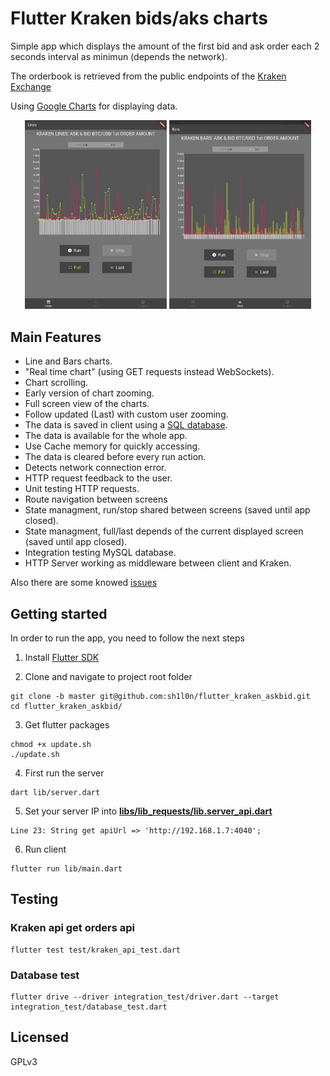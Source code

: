 # Flutter Kraken bids/aks charts

Simple app which displays the amount of the first bid and ask order each 2 seconds interval as minimun (depends the network).

The orderbook is retrieved from the public endpoints of the [Kraken Exchange](https://www.kraken.com/)

Using [Google Charts](https://github.com/google/charts) for displaying data.

<p align="center">
<img src="doc/images/lines_screenshot.jpg" width="45%"/> 
<img  src="doc/images/bars_screenshot.jpg" width="45%"/> 
</p>

## Main Features

- Line and Bars charts.
- "Real time chart" (using GET requests instead WebSockets).
- Chart scrolling.
- Early version of chart zooming.
- Full screen view of the charts.
- Follow updated (Last) with custom user zooming.
- The data is saved in client using a [SQL database](https://github.com/tekartik/sqflite).
- The data is available for the whole app.
- Use Cache memory for quickly accessing.
- The data is cleared before every run action. 
- Detects network connection error.
- HTTP request feedback to the user.
- Unit testing HTTP requests.
- Route navigation between screens
- State managment, run/stop shared between screens (saved until app closed).
- State managment, full/last depends of the current displayed screen (saved until app closed).
- Integration testing MySQL database.
- HTTP Server working as middleware between client and Kraken.

Also there are some knowed [issues](https://github.com/sh1l0n/flutter_kraken_askbid/issues)

## Getting started

In order to run the app, you need to follow the next steps

1. Install [Flutter SDK](https://flutter.dev/docs/get-started/install)

2. Clone and navigate to project root folder
```
git clone -b master git@github.com:sh1l0n/flutter_kraken_askbid.git
cd flutter_kraken_askbid/
```

3. Get flutter packages
```
chmod +x update.sh
./update.sh
```

4. First run the server
```
dart lib/server.dart
```

5. Set your server IP into [**libs/lib_requests/lib.server_api.dart**](https://github.com/sh1l0n/flutter_kraken_askbid/blob/master/libs/lib_requests/lib/server_api.dart)

```
Line 23: String get apiUrl => 'http://192.168.1.7:4040';
```

6. Run client
```
flutter run lib/main.dart
```

## Testing

### Kraken api get orders api
```
flutter test test/kraken_api_test.dart
```

### Database test
```
flutter drive --driver integration_test/driver.dart --target integration_test/database_test.dart
```

## Licensed
GPLv3